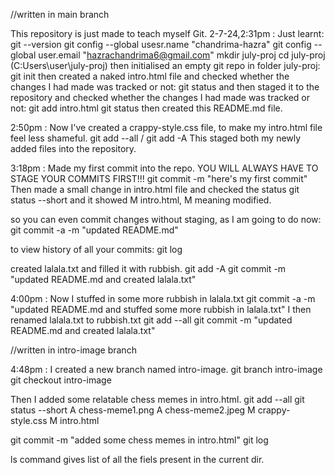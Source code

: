 //written in main branch

This repository is just made to teach myself Git.
2-7-24,2:31pm : Just learnt:
git --version
git config --global usesr.name "chandrima-hazra"
git config --global user.email "hazrachandrima6@gmail.com"
mkdir july-proj 
cd july-proj (C:Users\user\july-proj)
then initialised an empty git repo in folder july-proj:
git init 
then created a naked intro.html file and checked whether the changes I had made was tracked or not:
git status
and then staged it to the repository and checked whether the changes I had made was tracked or not: 
git add intro.html
git status
then created this README.md file.

2:50pm : Now I've created a crappy-style.css file, to make my intro.html file feel less shameful.
git add --all / git add -A
This staged both my newly added files into the repository.

3:18pm : Made my first commit into the repo. YOU WILL ALWAYS HAVE TO STAGE YOUR COMMITS FIRST!!!
git commit -m "here's my first commit"
Then made a small change in intro.html file and checked the status 
git status --short
and it showed M intro.html, M meaning modified.

so you can even commit changes without staging, as I am going to do now:
git commit -a -m "updated README.md"

to view history of all your commits:
git log

created lalala.txt and filled it with rubbish.
git add -A
git commit -m "updated README.md and created lalala.txt"

4:00pm : Now I stuffed in some more rubbish in lalala.txt
 git commit -a -m "updated README.md and stuffed some more rubbish in lalala.txt"
I then renamed lalala.txt to rubbish.txt
git add --all
git commit -m "updated README.md and created lalala.txt"



//written in intro-image branch

4:48pm : I created a new branch named intro-image.
git branch intro-image
git checkout intro-image

Then I added some relatable chess memes in intro.html.
git add --all
git status --short
A  chess-meme1.png
A  chess-meme2.jpeg
M  crappy-style.css
M  intro.html

git commit -m "added some chess memes in intro.html"
git log

ls command gives list of all the fiels present in the current dir.



